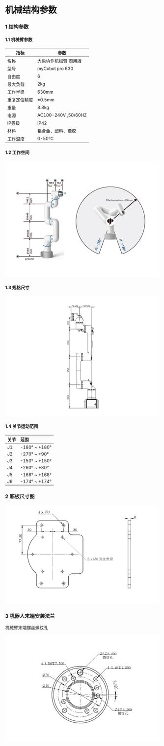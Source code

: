 # 机械结构参数

### 1 结构参数

#### 1.1 机械臂参数

| 指标         | 参数                  |
| ------------ | --------------------- |
| 名称         | 大象协作机械臂 商用版 |
| 型号         | myCobot pro 630       |
| 自由度       | 6                     |
| 最大负载     | 2kg                   |
| 工作半径     | 630mm                 |
| 重复定位精度 | ±0.5mm                |
| 重量         | 8.8kg                 |
| 电源         | AC100-240V ,50/60HZ   |
| IP等级       | IP42                  |
| 材料         | 铝合金、塑料、橡胶    |
| 工作温度     | 0-50℃                 |

#### 1.2 工作空间

 <div align=center><img src="../resources/2-serialproduct/myCobot Pro 600/Chinese/工作范围.jpg"></div>

#### 1.3 规格尺寸

<div align=center><img src="../resources/2-serialproduct/myCobot Pro 600/Chinese/Pro 600 产品尺寸图.png"></div>

#### 1.4 关节运动范围

| 关节       | 范围 |
| :--------- | :--------------|
| J1        | -180° ~ +180° |
| J2        | -270°  ~ +90° |
| J3  | -150°  ~ +150°           |
| J4        | -260°  ~ +80° |
| J5   | -168°  ~ +168°             |
| J6   | -174°  ~ +174°   |

### 2 底板尺寸图

<div align=center><img src="../resources/2-serialproduct/myCobot Pro 600/Chinese/Drawing 23.png"></div> 

### 3 机器人末端安装法兰
机械臂末端螺丝螺纹孔

<div align=center><img src="../resources/2-serialproduct/myCobot Pro 600/Chinese/Pro 600 末端安装孔.png"></div>